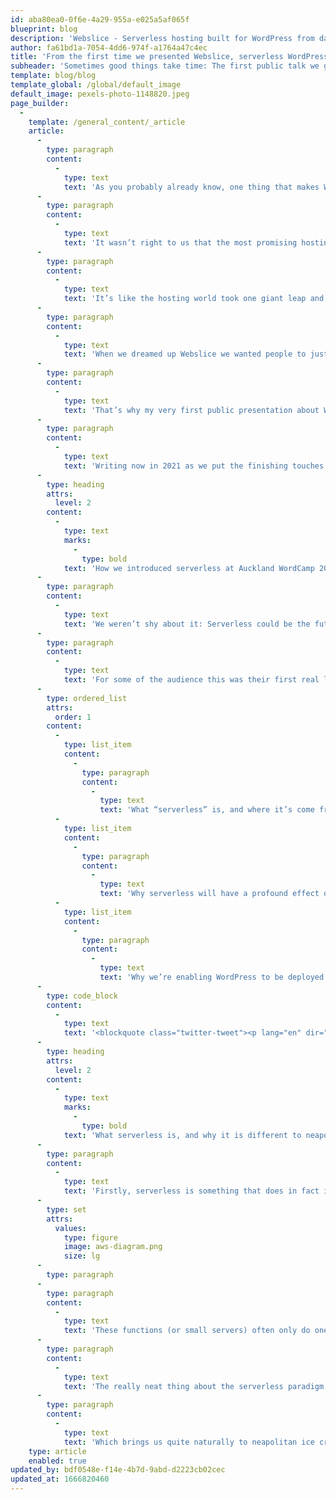 ```yaml
---
id: aba80ea0-0f6e-4a29-955a-e025a5af065f
blueprint: blog
description: 'Webslice - Serverless hosting built for WordPress from day 1'
author: fa61bd1a-7054-4dd6-974f-a1764a47c4ec
title: 'From the first time we presented Webslice, serverless WordPress was the dream'
subheader: 'Sometimes good things take time: The first public talk we gave about Webslice in 2019 presented a vision of WordPress sites deployed to serverless without complications.'
template: blog/blog
template_global: /global/default_image
default_image: pexels-photo-1148820.jpeg
page_builder:
  -
    template: /general_content/_article
    article:
      -
        type: paragraph
        content:
          -
            type: text
            text: 'As you probably already know, one thing that makes Webslice different is who we built it for. From the very start we’ve embraced real world PHP websites. By building for PHP, we build for WordPress. And by building for WordPress, we build for today’s most popular CMS.'
      -
        type: paragraph
        content:
          -
            type: text
            text: 'It wasn’t right to us that the most promising hosting technology available - serverless - couldn’t just take a WordPress site and make it go. At best there were messy deployment steps and architectural complexity, at worst an understandable belief that the easiest way to go serverless was to completely rewrite everything in a different language.'
      -
        type: paragraph
        content:
          -
            type: text
            text: 'It’s like the hosting world took one giant leap and left a lot of developers and designers behind.'
      -
        type: paragraph
        content:
          -
            type: text
            text: 'When we dreamed up Webslice we wanted people to just upload a WordPress site and watch it run in a serverless environment. No specialist knowledge required. If we could do that, then all the things that make nerds like me drool over serverless - lower bills, incredible scalability, and the ability to stop worrying about infrastructure - would be available to everyone. We were thinking of people who just want their webstore to get through Black Friday without slowing down, or who are starting to question why it costs a hundred bucks or more each year just to keep a blog online.'
      -
        type: paragraph
        content:
          -
            type: text
            text: 'That’s why my very first public presentation about Webslice was to the WordPress community. At Auckland’s WordCamp in 2019 I looked at the current (at the time) state of serverless, the promises it held, and the reasons why those promises were hard, if not impossible, to realise without a platform like Webslice.'
      -
        type: paragraph
        content:
          -
            type: text
            text: 'Writing now in 2021 as we put the finishing touches on Webslice Beta, it feels good to look back and see how far we’ve come, and how closely we’ve stuck to that original idea: that we’re opening up serverless to the world as it is, not the world as serverless purists wish it was.'
      -
        type: heading
        attrs:
          level: 2
        content:
          -
            type: text
            marks:
              -
                type: bold
            text: 'How we introduced serverless at Auckland WordCamp 2019'
      -
        type: paragraph
        content:
          -
            type: text
            text: 'We weren’t shy about it: Serverless could be the future of WordPress, and I was here to show what that future could look like.'
      -
        type: paragraph
        content:
          -
            type: text
            text: 'For some of the audience this was their first real look into serverless, so I ran through:'
      -
        type: ordered_list
        attrs:
          order: 1
        content:
          -
            type: list_item
            content:
              -
                type: paragraph
                content:
                  -
                    type: text
                    text: 'What “serverless” is, and where it’s come from'
          -
            type: list_item
            content:
              -
                type: paragraph
                content:
                  -
                    type: text
                    text: 'Why serverless will have a profound effect on WordPress and the WP community'
          -
            type: list_item
            content:
              -
                type: paragraph
                content:
                  -
                    type: text
                    text: 'Why we’re enabling WordPress to be deployed in serverless architectures (“...very soon”, I said at the time…)'
      -
        type: code_block
        content:
          -
            type: text
            text: '<blockquote class="twitter-tweet"><p lang="en" dir="ltr">Can you install WordPress on serverless AWS Lambda? Quintin from <a href="https://twitter.com/sitehostnz?ref_src=twsrc%5Etfw">@sitehostnz</a> explains how they’re building a cPanel type of manager for WordPress serverless hosting called Webslice “I believe we’re first in the world” 👏 <a href="https://twitter.com/hashtag/WCAKL19?src=hash&amp;ref_src=twsrc%5Etfw">#WCAKL19</a> <a href="https://twitter.com/hashtag/WordCamp?src=hash&amp;ref_src=twsrc%5Etfw">#WordCamp</a> <a href="https://t.co/hFjXpeNT2p">pic.twitter.com/hFjXpeNT2p</a></p>&mdash; Auckland WordPress (@AucklandWP) <a href="https://twitter.com/AucklandWP/status/1190768335773786113?ref_src=twsrc%5Etfw">November 2, 2019</a></blockquote> <script async src="https://platform.twitter.com/widgets.js" charset="utf-8"></script>'
      -
        type: heading
        attrs:
          level: 2
        content:
          -
            type: text
            marks:
              -
                type: bold
            text: 'What serverless is, and why it is different to neapolitan ice cream'
      -
        type: paragraph
        content:
          -
            type: text
            text: 'Firstly, serverless is something that does in fact involve servers. Specifically, servers that are triggered by an event. That’s why it can be called event driven computing.'
      -
        type: set
        attrs:
          values:
            type: figure
            image: aws-diagram.png
            size: lg
      -
        type: paragraph
      -
        type: paragraph
        content:
          -
            type: text
            text: 'These functions (or small servers) often only do one thing for a short period of time, which makes them simpler to tune. For example they might execute and render a webpage after someone types the URL into their browser.'
      -
        type: paragraph
        content:
          -
            type: text
            text: 'The really neat thing about the serverless paradigm is that you can scale as high as you need but equally, you can scale to zero. This has huge benefits when it comes to costs, resilience and simplicity.'
      -
        type: paragraph
        content:
          -
            type: text
            text: 'Which brings us quite naturally to neapolitan ice cream.'
    type: article
    enabled: true
updated_by: bdf0548e-f14e-4b7d-9abd-d2223cb02cec
updated_at: 1666820460
---
```

